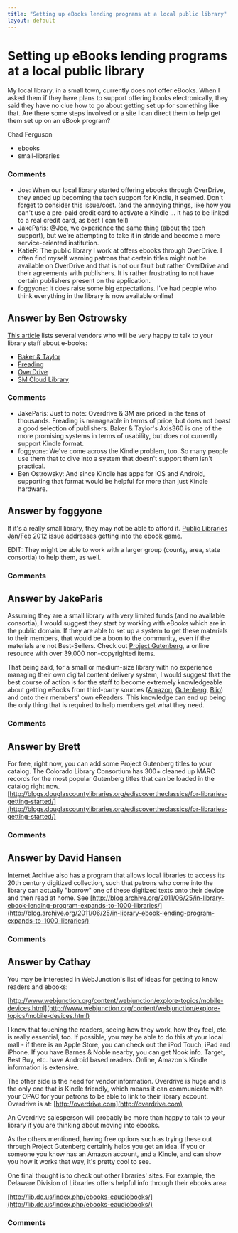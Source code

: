 ```yaml
---
title: "Setting up eBooks lending programs at a local public library"
layout: default
---
```

Setting up eBooks lending programs at a local public library
=====================
My local library, in a small town, currently does not offer eBooks. When
I asked them if they have plans to support offering books
electronically, they said they have no clue how to go about getting set
up for something like that. Are there some steps involved or a site I
can direct them to help get them set up on an eBook program?

Chad Ferguson

<ul class="tags"><li class="tag">ebooks</li><li class="tag">small-libraries</li></ul>

### Comments ###
* Joe: When our local library started offering ebooks through OverDrive, they
ended up becoming the tech support for Kindle, it seemed. Don't forget
to consider this issue/cost. (and the annoying things, like how you
can't use a pre-paid credit card to activate a Kindle ... it has to be
linked to a real credit card, as best I can tell)
* JakeParis: @Joe, we experience the same thing (about the tech support), but we're
attempting to take it in stride and become a more service-oriented
institution.
* KatieR: The public library I work at offers ebooks through OverDrive. I often
find myself warning patrons that certain titles might not be available
on OverDrive and that is not our fault but rather OverDrive and their
agreements with publishers. It is rather frustrating to not have certain
publishers present on the application.
* foggyone: It does raise some big expectations. I've had people who think
everything in the library is now available online!


Answer by Ben Ostrowsky
----------------
[This
article](http://www.thedigitalshift.com/2012/04/ebooks/an-ebook-primer-many-small-libraries-are-still-just-getting-started-with-ebooks-heres-a-helpful-guide-on-those-first-steps/)
lists several vendors who will be very happy to talk to your library
staff about e-books:

-   [Baker & Taylor](http://www.baker-taylor.com/axis360/)
-   [Freading](http://freading.com/index)
-   [OverDrive](http://www.overdrive.com/)
-   [3M Cloud
    Library](http://solutions.3m.com/wps/portal/3M/en_US/3MLibrarySystems/Home/Products/Cloud+Library/)


### Comments ###
* JakeParis: Just to note: Overdrive & 3M are priced in the tens of thousands.
Freading is manageable in terms of price, but does not boast a good
selection of publishers. Baker & Taylor's Axis360 is one of the more
promising systems in terms of usability, but does not currently support
Kindle format.
* foggyone: We've come across the Kindle problem, too. So many people use them that
to dive into a system that doesn't support them isn't practical.
* Ben Ostrowsky: And since Kindle has apps for iOS and Android, supporting that format
would be helpful for more than just Kindle hardware.

Answer by foggyone
----------------
If it's a really small library, they may not be able to afford it.
[Public Libraries Jan/Feb
2012](http://www.publiclibrariesonline.org/magazines/issues/janfeb-2012)
issue addresses getting into the ebook game.

EDIT: They might be able to work with a larger group (county, area,
state consortia) to help them, as well.

### Comments ###

Answer by JakeParis
----------------
Assuming they are a small library with very limited funds (and no
available consortia), I would suggest they start by working with eBooks
which are in the public domain. If they are able to set up a system to
get these materials to their members, that would be a boon to the
community, even if the materials are not Best-Sellers. Check out
[Project Gutenberg](http://www.gutenberg.org/), a online resource with
over 39,000 non-copyrighted items.

That being said, for a small or medium-size library with no experience
managing their own digital content delivery system, I would suggest that
the best course of action is for the staff to become extremely
knowledgeable about getting eBooks from third-party sources
([Amazon](http://amazon.com/), [Gutenberg](http://gutenberg.org),
[Blio](http://blio.com)) and onto their members' own eReaders. This
knowledge can end up being the only thing that is required to help
members get what they need.

### Comments ###

Answer by Brett
----------------
For free, right now, you can add some Project Gutenberg titles to your
catalog. The Colorado Library Consortium has 300+ cleaned up MARC
records for the most popular Gutenberg titles that can be loaded in the
catalog right now.
[http://blogs.douglascountylibraries.org/ediscovertheclassics/for-libraries-getting-started/](http://blogs.douglascountylibraries.org/ediscovertheclassics/for-libraries-getting-started/)

### Comments ###

Answer by David Hansen
----------------
Internet Archive also has a program that allows local libraries to
access its 20th century digitized collection, such that patrons who come
into the library can actually "borrow" one of these digitized texts onto
their device and then read at home. See
[http://blog.archive.org/2011/06/25/in-library-ebook-lending-program-expands-to-1000-libraries/](http://blog.archive.org/2011/06/25/in-library-ebook-lending-program-expands-to-1000-libraries/)

### Comments ###

Answer by Cathay
----------------
You may be interested in WebJunction's list of ideas for getting to know
readers and ebooks:

[http://www.webjunction.org/content/webjunction/explore-topics/mobile-devices.html](http://www.webjunction.org/content/webjunction/explore-topics/mobile-devices.html)

I know that touching the readers, seeing how they work, how they feel,
etc. is really essential, too. If possible, you may be able to do this
at your local mall - if there is an Apple Store, you can check out the
iPod Touch, iPad and iPhone. If you have Barnes & Noble nearby, you can
get Nook info. Target, Best Buy, etc. have Android based readers.
Online, Amazon's Kindle information is extensive.

The other side is the need for vendor information. Overdrive is huge and
is the only one that is Kindle friendly, which means it can communicate
with your OPAC for your patrons to be able to link to their library
account. Overdrive is at: [http://overdrive.com](http://overdrive.com)

An Overdrive salesperson will probably be more than happy to talk to
your library if you are thinking about moving into ebooks.

As the others mentioned, having free options such as trying these out
through Project Gutenberg certainly helps you get an idea. If you or
someone you know has an Amazon account, and a Kindle, and can show you
how it works that way, it's pretty cool to see.

One final thought is to check out other libraries' sites. For example,
the Delaware Division of Libraries offers helpful info through their
ebooks area:

[http://lib.de.us/index.php/ebooks-eaudiobooks/](http://lib.de.us/index.php/ebooks-eaudiobooks/)

### Comments ###

